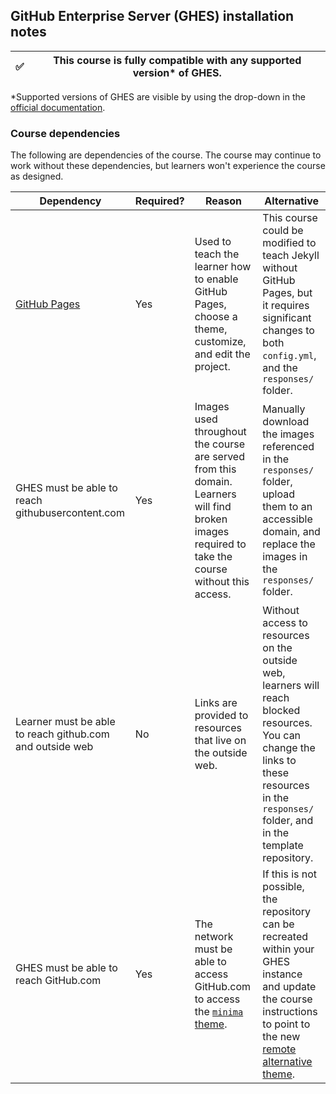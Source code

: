 ## GitHub Enterprise Server (GHES) installation notes

✅ | This course is fully compatible with any supported version* of GHES.
--- | ---

*Supported versions of GHES are visible by using the drop-down in the [official documentation](https://help.github.com/enterprise/).

### Course dependencies

The following are dependencies of the course. The course may continue to work without these dependencies, but learners won't experience the course as designed.

| Dependency                                                                                                               | Required? | Reason                                                                                                                                         | Alternative                                                                                                                                                                                                                                                |
|--------------------------------------------------------------------------------------------------------------------------|-----------|------------------------------------------------------------------------------------------------------------------------------------------------|------------------------------------------------------------------------------------------------------------------------------------------------------------------------------------------------------------------------------------------------------------|
| [GitHub Pages](https://help.github.com/en/enterprise/admin/installation/configuring-github-pages-on-your-appliance) | Yes       | Used to teach the learner how to enable GitHub Pages, choose a theme, customize, and edit the project.                                                               | This course could be modified to teach Jekyll without GitHub Pages, but it requires significant changes to both `config.yml`, and the `responses/` folder. |
| GHES must be able to reach githubusercontent.com                                                                         | Yes       | Images used throughout the course are served from this domain. Learners will find broken images required to take the course without this access. | Manually download the images referenced in the `responses/` folder, upload them to an accessible domain, and replace the images in the `responses/` folder.                                                                                                |
| Learner must be able to reach github.com and outside web                                                                 | No        | Links are provided to resources that live on the outside web.                                                                                  | Without access to resources on the outside web, learners will reach blocked resources. You can change the links to these resources in the `responses/` folder, and in the template repository.                                                             |
| GHES must be able to reach GitHub.com | Yes | The network must be able to access GitHub.com to access the [`minima` theme](https://pages.github.com/themes/). | If this is not possible, the repository can be recreated within your GHES instance and update the course instructions to point to the new [remote alternative theme](https://help.github.com/en/enterprise/2.14/user/articles/adding-a-jekyll-theme-to-your-github-pages-site). |

